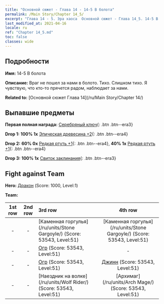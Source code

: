 ```yaml
---
title: "Основной сюжет - Глава 14 - 14-5 В болота"
permalink: /Main Story/Chapter 14_5/
excerpt: "Глава 14 - 5. Эра хаоса  Основной сюжет - Глава 14_5. 14-5 В болота"
last_modified_at: 2021-04-16
locale: ru
ref: "Chapter 14_5.md"
toc: false
classes: wide
---
```


## Подробности

 **Имя:** 14-5 В болота

 **Описание:** Враг не пошел за нами в болото. Тихо. Слишком тихо. Я чувствую, что кто-то прячется радом, наблюдает за нами.

 **Related to:** [Основной сюжет Глава 14](/ru/Main Story/Chapter 14/)

## Выпавшие предметы

 **Первая полная награда:** [Серебряный ключ](/ru/Items/con_693/){: .btn .btn--era3}

 **Drop 1:** **100% 1x** [Эпическая древесина +2](/ru/Items/mat_48/){: .btn .btn--era4}

 **Drop 2:** **60% 0x** [Редкая ртуть +1](/ru/Items/mat_42/){: .btn .btn--era4}, **40% 1x** [Редкая ртуть +1](/ru/Items/mat_42/){: .btn .btn--era4}

 **Drop 3:** **100% 1x** [Свиток заклинания](/ru/Items/con_694/){: .btn .btn--era3}


## Fight against Team
 **Hero:** [Дракон](/ru/heroes/Dracon/) (Score: 1000, Level:1)

 **Team:**


  | 1st row | 2nd row | 3rd row | 4th row |
  |:----:|:----:|:----|:----:|
  | - | - | [Каменная горгулья](/ru/units/Stone Gargoyle/) (Score: 53543, Level:51)  | [Каменная горгулья](/ru/units/Stone Gargoyle/) (Score: 53543, Level:51)  |
  | - | - | [Огр](/ru/units/Ogre/) (Score: 53543, Level:51)  | - |
  | - | - | [Огр](/ru/units/Ogre/) (Score: 53543, Level:51)  | [Джинн](/ru/units/Genie/) (Score: 53543, Level:51)  |
  | - | - | [Наездник на волке](/ru/units/Wolf Rider/) (Score: 53543, Level:51)  | [Архимаг](/ru/units/Arch Mage/) (Score: 53543, Level:51)  |


